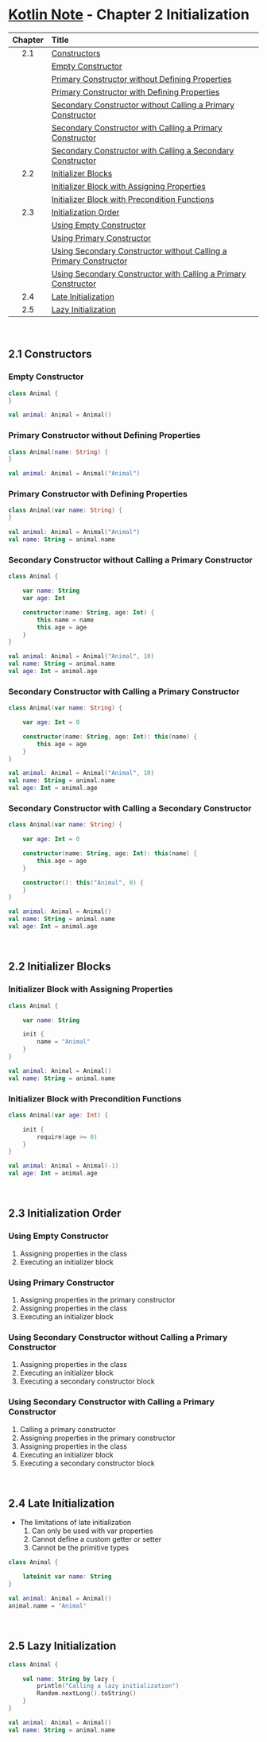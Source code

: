 # [Kotlin Note](../../README.md) - Chapter 2 Initialization
| Chapter | Title |
| :-: | :- |
| 2.1 | [Constructors](#21-constructors) |
|  | [Empty Constructor](#empty-constructor) |
|  | [Primary Constructor without Defining Properties](#primary-constructor-without-defining-properties) |
|  | [Primary Constructor with Defining Properties](#primary-constructor-with-defining-properties) |
|  | [Secondary Constructor without Calling a Primary Constructor](#secondary-constructor-without-calling-a-primary-constructor) |
|  | [Secondary Constructor with Calling a Primary Constructor](#secondary-constructor-with-calling-a-primary-constructor) |
|  | [Secondary Constructor with Calling a Secondary Constructor](#secondary-constructor-with-calling-a-secondary-constructor) |
| 2.2 | [Initializer Blocks](#22-initializer-blocks) |
|  | [Initializer Block with Assigning Properties](#initializer-block-with-assigning-properties) |
|  | [Initializer Block with Precondition Functions](#initializer-block-with-precondition-functions) |
| 2.3 | [Initialization Order](#23-initialization-order) |
|  | [Using Empty Constructor](#using-empty-constructor) |
|  | [Using Primary Constructor](#using-primary-constructor) |
|  | [Using Secondary Constructor without Calling a Primary Constructor](#using-secondary-constructor-without-calling-a-primary-constructor) |
|  | [Using Secondary Constructor with Calling a Primary Constructor](#using-secondary-constructor-with-calling-a-primary-constructor) |
| 2.4 | [Late Initialization](#24-late-initialization) |
| 2.5 | [Lazy Initialization](#25-lazy-initialization) |

<br />

## 2.1 Constructors
### Empty Constructor
```kotlin
class Animal {
}
```
```kotlin
val animal: Animal = Animal()
```

### Primary Constructor without Defining Properties
```kotlin
class Animal(name: String) {
}
```
```kotlin
val animal: Animal = Animal("Animal")
```

### Primary Constructor with Defining Properties
```kotlin
class Animal(var name: String) {
}
```
```kotlin
val animal: Animal = Animal("Animal")
val name: String = animal.name
```

### Secondary Constructor without Calling a Primary Constructor
```kotlin
class Animal {

    var name: String
    var age: Int

    constructor(name: String, age: Int) {
        this.name = name
        this.age = age
    }
}
```
```kotlin
val animal: Animal = Animal("Animal", 10)
val name: String = animal.name
val age: Int = animal.age
```

### Secondary Constructor with Calling a Primary Constructor
```kotlin
class Animal(var name: String) {

    var age: Int = 0

    constructor(name: String, age: Int): this(name) {
        this.age = age
    }
}
```
```kotlin
val animal: Animal = Animal("Animal", 10)
val name: String = animal.name
val age: Int = animal.age
```

### Secondary Constructor with Calling a Secondary Constructor
```kotlin
class Animal(var name: String) {

    var age: Int = 0

    constructor(name: String, age: Int): this(name) {
        this.age = age
    }

    constructor(): this("Animal", 0) {
    }
}
```
```kotlin
val animal: Animal = Animal()
val name: String = animal.name
val age: Int = animal.age
```

<br />

## 2.2 Initializer Blocks
### Initializer Block with Assigning Properties
```kotlin
class Animal {

    var name: String

    init {
        name = "Animal"
    }
}
```
```kotlin
val animal: Animal = Animal()
val name: String = animal.name
```

### Initializer Block with Precondition Functions
```kotlin
class Animal(var age: Int) {

    init {
        require(age >= 0)
    }
}
```
```kotlin
val animal: Animal = Animal(-1)
val age: Int = animal.age
```

<br />

## 2.3 Initialization Order
### Using Empty Constructor
1. Assigning properties in the class
2. Executing an initializer block

### Using Primary Constructor
1. Assigning properties in the primary constructor
2. Assigning properties in the class
3. Executing an initializer block

### Using Secondary Constructor without Calling a Primary Constructor
1. Assigning properties in the class
2. Executing an initializer block
3. Executing a secondary constructor block

### Using Secondary Constructor with Calling a Primary Constructor
1. Calling a primary constructor
2. Assigning properties in the primary constructor
3. Assigning properties in the class
4. Executing an initializer block
5. Executing a secondary constructor block

<br />

## 2.4 Late Initialization
- The limitations of late initialization
    1. Can only be used with var properties
    2. Cannot define a custom getter or setter
    3. Cannot be the primitive types

```kotlin
class Animal {

    lateinit var name: String
}
```
```kotlin
val animal: Animal = Animal()
animal.name = "Animal"
```

<br />

## 2.5 Lazy Initialization
```kotlin
class Animal {

    val name: String by lazy {
        println("Calling a lazy initialization")
        Random.nextLong().toString()
    }
}
```
```kotlin
val animal: Animal = Animal()
val name: String = animal.name
```

<br />
